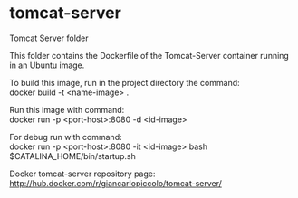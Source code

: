 # tomcat-server
Tomcat Server folder

This folder contains the Dockerfile of the Tomcat-Server container running in an Ubuntu image.

To build this image, run in the project directory the command:
<br>docker build -t \<name-image\> .

Run this image with command:
<br>docker run -p \<port-host\>:8080 -d \<id-image\>

For debug run with command:
<br>docker run -p \<port-host\>:8080 -it \<id-image\> bash
<br>$CATALINA_HOME/bin/startup.sh

Docker tomcat-server repository page:
<br>http://hub.docker.com/r/giancarlopiccolo/tomcat-server/
